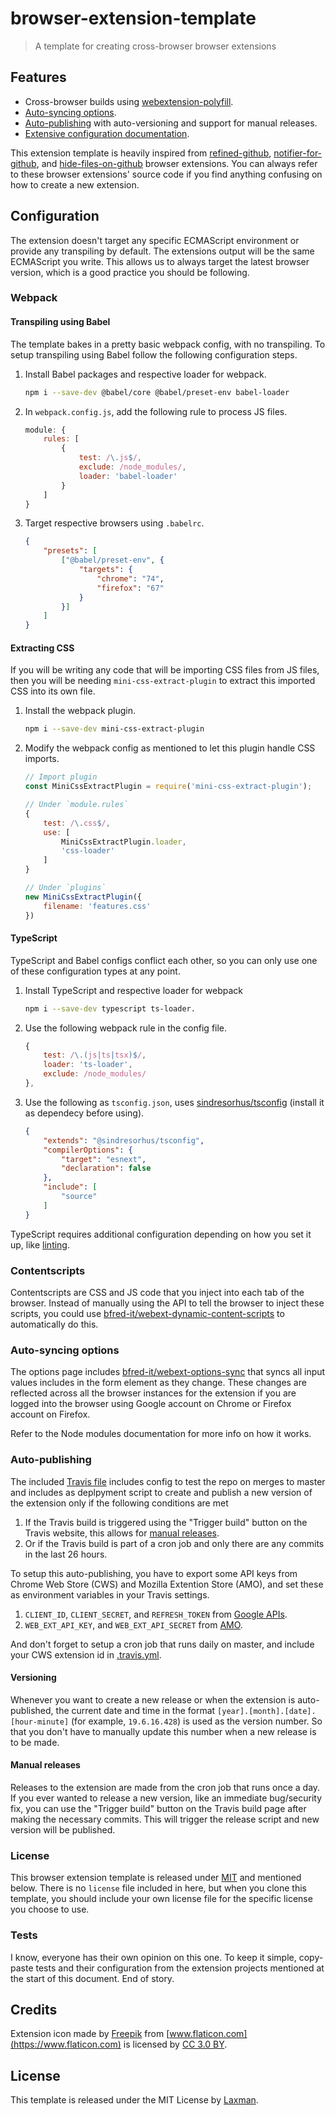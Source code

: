 # browser-extension-template

[link-webext-polyfill]: https://github.com/mozilla/webextension-polyfill
[link-rgh]: https://github.com/sindresorhus/refined-github
[link-ngh]: https://github.com/sindresorhus/notifier-for-github
[link-hfog]: https://github.com/sindresorhus/hide-files-on-github
[link-tsconfig]: https://github.com/sindresorhus/tsconfig
[link-xo-ts]: https://github.com/xojs/eslint-config-xo-typescript
[link-dcs]: https://github.com/bfred-it/webext-dynamic-content-scripts
[link-options-sync]: https://github.com/bfred-it/webext-options-sync
[link-cws-keys]: https://github.com/DrewML/chrome-webstore-upload/blob/master/How%20to%20generate%20Google%20API%20keys.md
[link-amo-keys]: https://addons.mozilla.org/en-US/developers/addon/api/key

> A template for creating cross-browser browser extensions

## Features
- Cross-browser builds using [webextension-polyfill](link-webext-polyfill).
- [Auto-syncing options](#auto-syncing-options).
- [Auto-publishing](#auto-publishing) with auto-versioning and support for manual releases.
- [Extensive configuration documentation](#configuration).

This extension template is heavily inspired from [refined-github](link-rgh), [notifier-for-github](link-ngh), and [hide-files-on-github](link-hfog) browser extensions. You can always refer to these browser extensions' source code if you find anything confusing on how to create a new extension.

## Configuration

The extension doesn't target any specific ECMAScript environment or provide any transpiling by default. The extensions output will be the same ECMAScript you write. This allows us to always target the latest browser version, which is a good practice you should be following.

### Webpack

#### Transpiling using Babel

The template bakes in a pretty basic webpack config, with no transpiling. To setup transpiling using Babel follow the following configuration steps.

1. Install Babel packages and respective loader for webpack.

	``` sh
	npm i --save-dev @babel/core @babel/preset-env babel-loader
	```
1. In `webpack.config.js`, add the following rule to process JS files.

	``` js
	module: {
		rules: [
			{
				test: /\.js$/,
				exclude: /node_modules/,
				loader: 'babel-loader'
			}
		]
	}
	```
1. Target respective browsers using `.babelrc`.

	``` json
	{
		"presets": [
			["@babel/preset-env", {
				"targets": {
					"chrome": "74",
					"firefox": "67"
				}
			}]
		]
	}
	```

#### Extracting CSS

If you will be writing any code that will be importing CSS files from JS files, then you will be needing `mini-css-extract-plugin` to extract this imported CSS into its own file.

1. Install the webpack plugin.

	``` sh
	npm i --save-dev mini-css-extract-plugin
	```
1. Modify the webpack config as mentioned to let this plugin handle CSS imports.

	``` js
	// Import plugin
	const MiniCssExtractPlugin = require('mini-css-extract-plugin');

	// Under `module.rules`
	{
		test: /\.css$/,
		use: [
			MiniCssExtractPlugin.loader,
			'css-loader'
		]
	}

	// Under `plugins`
	new MiniCssExtractPlugin({
		filename: 'features.css'
	})
	```

#### TypeScript

TypeScript and Babel configs conflict each other, so you can only use one of these configuration types at any point.

1. Install TypeScript and respective loader for webpack

	``` sh
	npm i --save-dev typescript ts-loader.
	```
1. Use the following webpack rule in the config file.

	``` js
	{
		test: /\.(js|ts|tsx)$/,
		loader: 'ts-loader',
		exclude: /node_modules/
	},
	```

1. Use the following as `tsconfig.json`, uses [sindresorhus/tsconfig](link-tsconfig) (install it as dependecy before using).

	``` json
	{
		"extends": "@sindresorhus/tsconfig",
		"compilerOptions": {
			"target": "esnext",
			"declaration": false
		},
		"include": [
			"source"
		]
	}
	```

TypeScript requires additional configuration depending on how you set it up, like [linting](link-xo-ts).

### Contentscripts

Contentscripts are CSS and JS code that you inject into each tab of the browser. Instead of manually using the API to tell the browser to inject these scripts, you could use [bfred-it/webext-dynamic-content-scripts](link-dcs) to automatically do this.

### Auto-syncing options

The options page includes [bfred-it/webext-options-sync](link-options-sync) that syncs all input values includes in the form element as they change. These changes are reflected across all the browser instances for the extension if you are logged into the browser using Google account on Chrome or Firefox account on Firefox.

Refer to the Node modules documentation for more info on how it works.

### Auto-publishing

The included [Travis file](.travis.yml) includes config to test the repo on merges to master and includes as deplpyment script to create and publish a new version of the extension only if the following conditions are met

1. If the Travis build is triggered using the "Trigger build" button on the Travis website, this allows for [manual releases](#manual-releases).
2. Or if the Travis build is part of a cron job and only there are any commits in the last 26 hours.

To setup this auto-publishing, you have to export some API keys from Chrome Web Store (CWS) and Mozilla Extention Store (AMO), and set these as environment variables in your Travis settings.

1. `CLIENT_ID`, `CLIENT_SECRET`, and `REFRESH_TOKEN` from [Google APIs](link-cws-keys).
1. `WEB_EXT_API_KEY`, and `WEB_EXT_API_SECRET` from [AMO](link-amo-keys).

And don't forget to setup a cron job that runs daily on master, and include your CWS extension id in [.travis.yml](.travis.yml).

#### Versioning

Whenever you want to create a new release or when the extension is auto-published, the current date and time in the format `[year].[month].[date].[hour-minute]` (for example, `19.6.16.428`) is used as the version number. So that you don't have to manually update this number when a new release is to be made.

#### Manual releases

Releases to the extension are made from the cron job that runs once a day. If you ever wanted to release a new version, like an immediate bug/security fix, you can use the "Trigger build" button on the Travis build page after making the necessary commits. This will trigger the release script and new version will be published.

### License

This browser extension template is released under [MIT](#license) and mentioned below. There is no `license` file included in here, but when you clone this template, you should include your own license file for the specific license you choose to use.

### Tests

I know, everyone has their own opinion on this one. To keep it simple, copy-paste tests and their configuration from the extension projects mentioned at the start of this document. End of story.

## Credits

Extension icon made by [Freepik](https://www.freepik.com) from [www.flaticon.com](https://www.flaticon.com) is licensed by [CC 3.0 BY](http://creativecommons.org/licenses/by/3.0).

## License

This template is released under the MIT License by [Laxman](https://github.com/notlmn).

